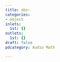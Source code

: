 ```yaml
---
title: abs~
categories:
- object
inlets:
  1st: {}
outlets:
  1st: {}
draft: false
pdcategory: Audio Math

---
```


